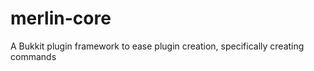 merlin-core
===========

A Bukkit plugin framework to ease plugin creation, specifically creating commands
